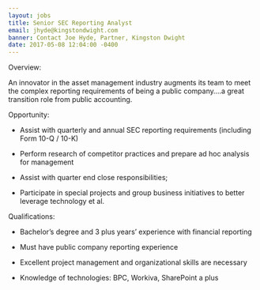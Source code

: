```yaml
---
layout: jobs
title: Senior SEC Reporting Analyst
email: jhyde@kingstondwight.com
banner: Contact Joe Hyde, Partner, Kingston Dwight
date: 2017-05-08 12:04:00 -0400
---
```



Overview:

An innovator in the asset management industry augments its team to meet the complex reporting requirements of being a public company….a great transition role from public accounting.

Opportunity:

* Assist with quarterly and annual SEC reporting requirements (including Form 10-Q / 10-K)

* Perform research of competitor practices and prepare ad hoc analysis for management

* Assist with quarter end close responsibilities;

* Participate in special projects and group business initiatives to better leverage technology et al.

Qualifications:

* Bachelor’s degree and 3 plus years’ experience with financial reporting

* Must have public company reporting experience

* Excellent project management and organizational skills are necessary

* Knowledge of technologies: BPC, Workiva, SharePoint a plus